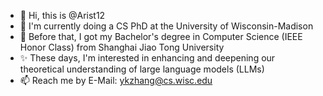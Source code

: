 - 👋 Hi, this is @Arist12
- 🌱 I'm currently doing a CS PhD at the University of Wisconsin-Madison
- 🚦 Before that, I got my Bachelor's degree in Computer Science (IEEE Honor Class) from Shanghai Jiao Tong University
- ✨ These days, I'm interested in enhancing and deepening our theoretical understanding of large language models (LLMs)
- 📫 Reach me by E-Mail: ykzhang@cs.wisc.edu


<!---
Arist12/Arist12 is a ✨ special ✨ repository because its `README.md` (this file) appears on your GitHub profile.
You can click the Preview link to take a look at your changes.
--->
